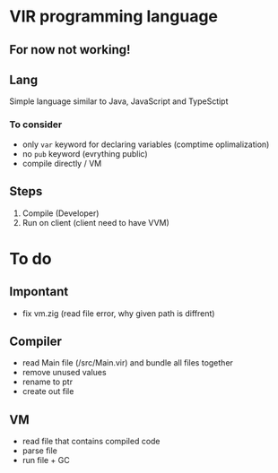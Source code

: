 # VIR programming language

## For now not working!

## Lang
Simple language similar to Java, JavaScript and TypeSctipt

### To consider
- only `var` keyword for declaring variables (comptime oplimalization)
- no `pub` keyword (evrything public)
- compile directly / VM

## Steps
1. Compile (Developer)
2. Run on client (client need to have VVM)

# To do

## Impontant
- fix vm.zig (read file error, why given path is diffrent)

## Compiler
- read Main file (/src/Main.vir) and bundle all files together
- remove unused values 
- rename to ptr
- create out file

## VM
- read file that contains compiled code
- parse file
- run file + GC
